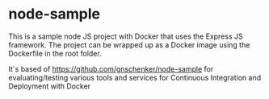 # node-sample
This is a sample node JS project with Docker that uses the Express JS framework. The project can be wrapped up as a Docker image using the Dockerfile in the root folder.

It´s based of https://github.com/gnschenker/node-sample for evaluating/testing various tools and services for Continuous Integration and Deployment with Docker


